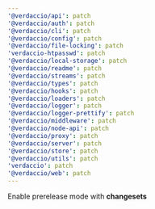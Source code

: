 ```yaml
---
'@verdaccio/api': patch
'@verdaccio/auth': patch
'@verdaccio/cli': patch
'@verdaccio/config': patch
'@verdaccio/file-locking': patch
'verdaccio-htpasswd': patch
'@verdaccio/local-storage': patch
'@verdaccio/readme': patch
'@verdaccio/streams': patch
'@verdaccio/types': patch
'@verdaccio/hooks': patch
'@verdaccio/loaders': patch
'@verdaccio/logger': patch
'@verdaccio/logger-prettify': patch
'@verdaccio/middleware': patch
'@verdaccio/node-api': patch
'@verdaccio/proxy': patch
'@verdaccio/server': patch
'@verdaccio/store': patch
'@verdaccio/utils': patch
'verdaccio': patch
'@verdaccio/web': patch
---
```


Enable prerelease mode with **changesets**
